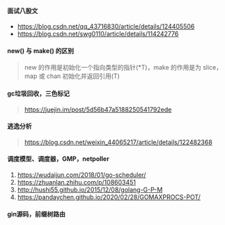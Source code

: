 #### 面试八股文

- https://blog.csdn.net/qq_43716830/article/details/124405506
- https://blog.csdn.net/swg0110/article/details/114242776

#### new() 与 make() 的区别

> new 的作用是初始化一个指向类型的指针(*T)，make 的作用是为 slice，map 或 chan 初始化并返回引用(T)

#### gc垃圾回收，三色标记

> https://juejin.im/post/5d56b47a5188250541792ede

#### 逃逸分析

> https://blog.csdn.net/weixin_44065217/article/details/122482368

#### 调度模型、调度器，GMP，netpoller

1. https://wudaijun.com/2018/01/go-scheduler/
2. https://zhuanlan.zhihu.com/p/108603451
3. http://hushi55.github.io/2015/12/08/golang-G-P-M
4. https://pandaychen.github.io/2020/02/28/GOMAXPROCS-POT/

#### gin源码，前缀树路由
